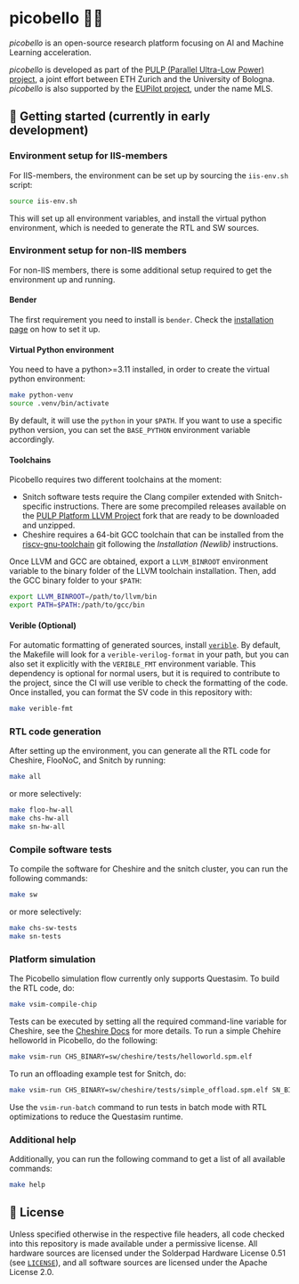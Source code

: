 # picobello 👌🏻

*picobello* is an open-source research platform focusing on AI and Machine Learning acceleration.

*picobello* is developed as part of the [PULP (Parallel Ultra-Low Power) project](https://pulp-platform.org/), a joint effort between ETH Zurich and the University of Bologna. *picobello* is also supported by the [EUPilot project](https://eupilot.eu), under the name MLS.

## 🚧 Getting started (currently in early development)

### Environment setup for IIS-members

For IIS-members, the environment can be set up by sourcing the `iis-env.sh` script:

```bash
source iis-env.sh
```

This will set up all environment variables, and install the virtual python environment, which is needed to generate the RTL and SW sources.

### Environment setup for non-IIS members

For non-IIS members, there is some additional setup required to get the environment up and running.

#### Bender

The first requirement you need to install is `bender`. Check the [installation page](https://github.com/pulp-platform/bender/tree/master?tab=readme-ov-file#installation) on how to set it up.

#### Virtual Python environment

You need to have a python>=3.11 installed, in order to create the virtual python environment:

```bash
make python-venv
source .venv/bin/activate
```

By default, it will use the `python` in your `$PATH`. If you want to use a specific python version, you can set the `BASE_PYTHON` environment variable accordingly.

#### Toolchains

Picobello requires two different toolchains at the moment:

* Snitch software tests require the Clang compiler extended with Snitch-specific instructions. There are some precompiled releases available on the [PULP Platform LLVM Project](https://github.com/pulp-platform/llvm-project/releases/download/0.12.0/riscv32-pulp-llvm-ubuntu2004-0.12.0.tar.gz) fork that are ready to be downloaded and unzipped.
* Cheshire requires a 64-bit GCC toolchain that can be installed from the [riscv-gnu-toolchain](https://github.com/riscv-collab/riscv-gnu-toolchain) git following the *Installation (Newlib)* instructions.

Once LLVM and GCC are obtained, export a `LLVM_BINROOT` environment variable to the binary folder of the LLVM toolchain installation. Then, add the GCC binary folder to your `$PATH`:

```bash
export LLVM_BINROOT=/path/to/llvm/bin
export PATH=$PATH:/path/to/gcc/bin
```

#### Verible (Optional)

For automatic formatting of generated sources, install [`verible`](https://github.com/chipsalliance/verible). By default, the Makefile will look for a `verible-verilog-format` in your path, but you can also set it explicitly with the `VERIBLE_FMT` environment variable. This dependency is optional for normal users, but it is required to contribute to the project, since the CI will use verible to check the formatting of the code. Once installed, you can format the SV code in this repository with:

```bash
make verible-fmt
```

### RTL code generation

After setting up the environment, you can generate all the RTL code for Cheshire, FlooNoC, and Snitch by running:

```bash
make all
```

or more selectively:

```bash
make floo-hw-all
make chs-hw-all
make sn-hw-all
```

### Compile software tests

To compile the software for Cheshire and the snitch cluster, you can run the following commands:

```bash
make sw
```

or more selectively:

```bash
make chs-sw-tests
make sn-tests
```

### Platform simulation
The Picobello simulation flow currently only supports Questasim.
To build the RTL code, do:

```bash
make vsim-compile-chip
```

Tests can be executed by setting all the required command-line variable for Cheshire, see the [Cheshire Docs](https://pulp-platform.github.io/cheshire/gs/) for more details.
To run a simple Chehire helloworld in Picobello, do the following:

```bash
make vsim-run CHS_BINARY=sw/cheshire/tests/helloworld.spm.elf
```
To run an offloading example test for Snitch, do:

```bash
make vsim-run CHS_BINARY=sw/cheshire/tests/simple_offload.spm.elf SN_BINARY=sw/snitch/tests/build/simple.elf
```

Use the `vsim-run-batch` command to run tests in batch mode with RTL optimizations to reduce the Questasim runtime.

### Additional help

Additionally, you can run the following command to get a list of all available commands:

```bash
make help
```

## 🔐 License
Unless specified otherwise in the respective file headers, all code checked into this repository is made available under a permissive license. All hardware sources are licensed under the Solderpad Hardware License 0.51 (see [`LICENSE`](LICENSE)), and all software sources are licensed under the Apache License 2.0.
